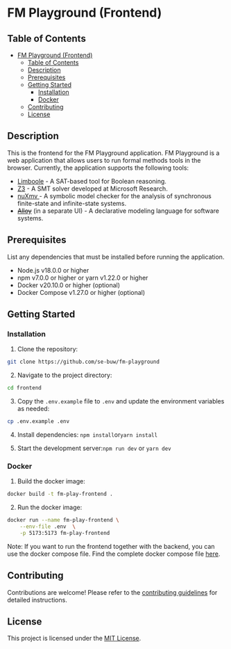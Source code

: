# FM Playground (Frontend)

## Table of Contents

- [FM Playground (Frontend)](#fm-playground-frontend)
    - [Table of Contents](#table-of-contents)
    - [Description](#description)
    - [Prerequisites](#prerequisites)
    - [Getting Started](#getting-started)
        - [Installation](#installation)
        - [Docker](#docker)
    - [Contributing](#contributing)
    - [License](#license)

## Description

This is the frontend for the FM Playground application. FM Playground is a web application that allows users to run formal methods tools in the browser. Currently, the application supports the following tools:

- [Limboole](https://fmv.jku.at/limboole/) - A SAT-based tool for Boolean reasoning.
- [Z3](https://github.com/Z3Prover/z3) - A SMT solver developed at Microsoft Research.
- [nuXmv ](https://nuxmv.fbk.eu/) - A symbolic model checker for the analysis of synchronous finite-state and infinite-state systems.
- ~~[Alloy](https://alloytools.org/)~~ (in a separate UI) - A declarative modeling language for software systems.

## Prerequisites

List any dependencies that must be installed before running the application.

- Node.js v18.0.0 or higher
- npm v7.0.0 or higher or yarn v1.22.0 or higher
- Docker v20.10.0 or higher (optional)
- Docker Compose v1.27.0 or higher (optional)

## Getting Started

### Installation

1. Clone the repository:

```bash
git clone https://github.com/se-buw/fm-playground
```

2. Navigate to the project directory:

```bash
cd frontend
```

3. Copy the `.env.example` file to `.env` and update the environment variables as needed:

```bash
cp .env.example .env
```

4. Install dependencies: `npm install`or`yarn install`

5. Start the development server:`npm run dev` or `yarn dev`

### Docker

1. Build the docker image:

```bash
docker build -t fm-play-frontend .
```

2. Run the docker image:

```bash
docker run --name fm-play-frontend \
    --env-file .env  \
    -p 5173:5173 fm-play-frontend
```

Note: If you want to run the frontend together with the backend, you can use the docker compose file.
Find the complete docker compose file [here](../docker-compose.yml).

## Contributing

Contributions are welcome! Please refer to the [contributing guidelines](../CONTRIBUTING.md) for detailed instructions.

## License

This project is licensed under the [MIT License](../LICENSE).
